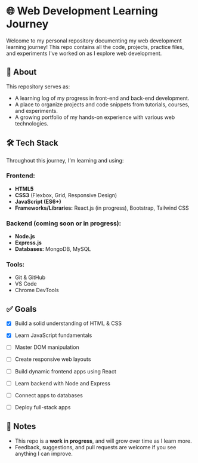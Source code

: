 # 🌐 Web Development Learning Journey

Welcome to my personal repository documenting my web development learning journey! This repo contains all the code, projects, practice files, and experiments I've worked on as I explore web development.

## 🚀 About

This repository serves as:

* A learning log of my progress in front-end and back-end development.
* A place to organize projects and code snippets from tutorials, courses, and experiments.
* A growing portfolio of my hands-on experience with various web technologies.

## 🛠️ Tech Stack

Throughout this journey, I’m learning and using:

### Frontend:

* **HTML5**
* **CSS3** (Flexbox, Grid, Responsive Design)
* **JavaScript (ES6+)**
* **Frameworks/Libraries:** React.js (in progress), Bootstrap, Tailwind CSS

### Backend (coming soon or in progress):

* **Node.js**
* **Express.js**
* **Databases:** MongoDB, MySQL

### Tools:

* Git & GitHub
* VS Code
* Chrome DevTools



## ✅ Goals

* [x] Build a solid understanding of HTML & CSS
* [x] Learn JavaScript fundamentals
* [ ] Master DOM manipulation
* [ ] Create responsive web layouts
* [ ] Build dynamic frontend apps using React
* [ ] Learn backend with Node and Express
* [ ] Connect apps to databases
* [ ] Deploy full-stack apps


## 📝 Notes

* This repo is a **work in progress**, and will grow over time as I learn more.
* Feedback, suggestions, and pull requests are welcome if you see anything I can improve.


